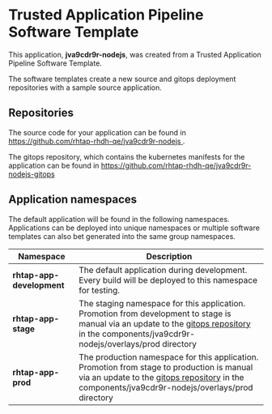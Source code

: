 # Trusted Application Pipeline Software Template

This application, **jva9cdr9r-nodejs**, was created from a Trusted Application Pipeline Software Template.

The software templates create a new source and gitops deployment repositories with a sample source application. 

## Repositories

The source code for your application can be found in [https://github.com/rhtap-rhdh-qe/jva9cdr9r-nodejs ](https://github.com/rhtap-rhdh-qe/jva9cdr9r-nodejs ).
 
The gitops repository, which contains the kubernetes manifests for the application can be found in 
[https://github.com/rhtap-rhdh-qe/jva9cdr9r-nodejs-gitops ](https://github.com/rhtap-rhdh-qe/jva9cdr9r-nodejs-gitops ) 

## Application namespaces 

The default application will be found in the following namespaces. Applications can be deployed into unique namespaces or multiple software templates can also bet generated into the same group namespaces.  

|  Namespace   |  Description   |  
| -------- | -------- |   
| **rhtap-app-development** | The default application during development. Every build will be deployed to this namespace for testing. | 
| **rhtap-app-stage** | The staging namespace for this application. Promotion from development to stage is manual via an update to the [gitops repository](https://github.com/rhtap-rhdh-qe/jva9cdr9r-nodejs-gitops ) in the components/jva9cdr9r-nodejs/overlays/prod directory |  
| **rhtap-app-prod** | The production namespace for this application. Promotion from stage to production is manual via an update to the [gitops repository](https://github.com/rhtap-rhdh-qe/jva9cdr9r-nodejs-gitops ) in the components/jva9cdr9r-nodejs/overlays/prod directory | 
